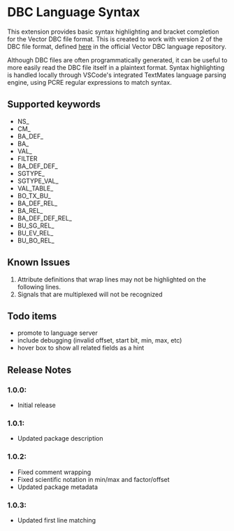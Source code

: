 # DBC Language Syntax

This extension provides basic syntax highlighting and bracket completion for the Vector DBC file format. 
This is created to work with version 2 of the DBC file format, 
defined [here](https://bitbucket.org/tobylorenz/vector_dbc/)
in the official Vector DBC language repository. 

Although DBC files are often programmatically generated, it can be useful to
more easily read the DBC file itself in a plaintext format. 
Syntax highlighting is handled locally through VSCode's 
integrated TextMates language parsing engine, using PCRE regular 
expressions to match syntax. 

## Supported keywords
- NS_ 
- CM_
- BA_DEF_
- BA_
- VAL_
- FILTER
- BA_DEF_DEF_
- SGTYPE_
- SGTYPE_VAL_
- VAL_TABLE_
- BO_TX_BU_
- BA_DEF_REL_
- BA_REL_
- BA_DEF_DEF_REL_
- BU_SG_REL_
- BU_EV_REL_
- BU_BO_REL_

## Known Issues

1. Attribute definitions that wrap lines may not be highlighted on the following
   lines. 
1. Signals that are multiplexed will not be recognized

## Todo items
- promote to language server
- include debugging (invalid offset, start bit, min, max, etc)
- hover box to show all related fields as a hint

## Release Notes

### 1.0.0: 
- Initial release

### 1.0.1:
- Updated package description

### 1.0.2:
- Fixed comment wrapping
- Fixed scientific notation in min/max and factor/offset
- Updated package metadata

### 1.0.3:
- Updated first line matching
